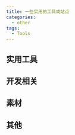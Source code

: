 ```yaml
---
title: 一些实用的工具或站点
categories:
  - other
tags:
  - Tools
---
```


## 实用工具

<Tool-CardsLayout>
  <template slot= 'toolList'>
    <Tool-Card title="TinyPng(在线压缩图片)" descripte='在线压缩图片，最大支持5M' :icon="`tool-icon/20220214162451.png`" url='https://tinypng.com'/>
    <Tool-Card title="aconvert" descripte='免费文件格式转换，支持PDF,文档,视频等'  url='https://www.aconvert.com/'/>
    <Tool-Card title="RemoveBg" descripte='免费智能抠图，去除背景，非常好用' icon="tool-icon/20220215152746.png"  url='https://www.remove.bg/'/>
     <Tool-Card title="photopea" descripte='在线PS工具' icon="tool-icon/20220215162656.png"  url='https://www.photopea.com/'/>
  </template>
</Tool-CardsLayout>

## 开发相关

<Tool-CardsLayout>
  <template slot= 'toolList'>
     <Tool-Card title="favicon" descripte='在线png格式转换favicon图标' icon="tool-icon/20220215161408.png" url=' https://tool.lu/favicon/'/>
    <Tool-Card title="bgremover" descripte='智能抠图，去除背景' icon="tool-icon/20220215161540.png" url='https://www.aigei.com/bgremover'/>
    <Tool-Card title="mycolor-space" descripte='在线生成渐变色' icon="tool-icon/20220228164022.png" url='https://mycolor.space/'/>
    <Tool-Card title="cubic-bezier" descripte='在线生成贝塞尔曲线函数' icon="tool-icon/20220228164140.png" url='https://cubic-bezier.com/'/>
  </template>
</Tool-CardsLayout>

## 素材

<Tool-CardsLayout>
  <template slot= 'toolList'>
     <Tool-Card title="Wallpaper" descripte='各种微软壁纸免费下载' icon="tool-icon/20220215153154.png" url='https://wallpaperhub.app/ '/>
    <Tool-Card title="skypixel 天空之城" descripte='聚集了全球航拍爱好者、及专业摄像师们的平台' icon="tool-icon/20220215153509.png" url='https://www.skypixel.com/'/>
    <Tool-Card title="wallpaper abyss 壁纸深渊" descripte='好看的壁纸' icon="tool-icon/20220215164743.png" url='https://wall.alphacoders.com/'/>
    <Tool-Card title="film-grab" descripte='高清电影截图' url='  https://film-grab.com/'/>
  </template>
</Tool-CardsLayout>

## 其他

<Tool-CardsLayout>
  <template slot= 'toolList'>
     <Tool-Card title="时光邮局" descripte='光阴似箭，给未来的自己写封信吧~' :icon="`tool-icon/20220215151201.png`" url='https://www.hi2future.com/'/>
    <Tool-Card title="老照片修复馆" descripte='修复老照片' icon="tool-icon/20220215154234.png" url='https://huggingface.co/spaces/akhaliq/GFPGAN'/>
  </template>
</Tool-CardsLayout>

